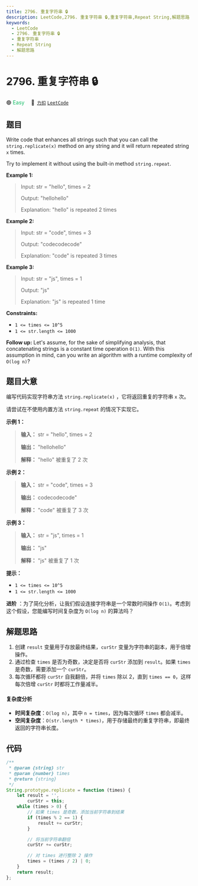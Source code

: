 ```yaml
---
title: 2796. 重复字符串 🔒
description: LeetCode,2796. 重复字符串 🔒,重复字符串,Repeat String,解题思路
keywords:
  - LeetCode
  - 2796. 重复字符串 🔒
  - 重复字符串
  - Repeat String
  - 解题思路
---
```


# 2796. 重复字符串 🔒

🟢 <font color=#15bd66>Easy</font>&emsp; 🔗&ensp;[`力扣`](https://leetcode.cn/problems/repeat-string) [`LeetCode`](https://leetcode.com/problems/repeat-string)

## 题目

Write code that enhances all strings such that you can call the
`string.replicate(x)` method on any string and it will return repeated string
`x` times.

Try to implement it without using the built-in method `string.repeat`.

**Example 1:**

> Input: str = "hello", times = 2
>
> Output: "hellohello"
>
> Explanation: "hello" is repeated 2 times

**Example 2:**

> Input: str = "code", times = 3
>
> Output: "codecodecode"
>
> Explanation: "code" is repeated 3 times

**Example 3:**

> Input: str = "js", times = 1
>
> Output: "js"
>
> Explanation: "js" is repeated 1 time

**Constraints:**

- `1 <= times <= 10^5`
- `1 <= str.length <= 1000`

**Follow up:** Let's assume, for the sake of simplifying analysis, that
concatenating strings is a constant time operation `O(1)`. With this
assumption in mind, can you write an algorithm with a runtime complexity of
`O(log n)`?

## 题目大意

编写代码实现字符串方法 `string.replicate(x)` ，它将返回重复的字符串 `x` 次。

请尝试在不使用内置方法 `string.repeat` 的情况下实现它。

**示例 1：**

> **输入：** str = "hello", times = 2
>
> **输出：** "hellohello"
>
> **解释：** "hello" 被重复了 2 次

**示例 2：**

> **输入：** str = "code", times = 3
>
> **输出：** codecodecode"
>
> **解释：** "code" 被重复了 3 次

**示例 3：**

> **输入：** str = "js", times = 1
>
> **输出：** "js"
>
> **解释：** "js" 被重复了 1 次

**提示：**

- `1 <= times <= 10^5`
- `1 <= str.length <= 1000`

**进阶** ：为了简化分析，让我们假设连接字符串是一个常数时间操作 `O(1)`。考虑到这个假设，您能编写时间复杂度为 `O(log n)` 的算法吗？

## 解题思路

1. 创建 `result` 变量用于存放最终结果，`curStr` 变量为字符串的副本，用于倍增操作。
2. 通过检查 `times` 是否为奇数，决定是否将 `curStr` 添加到 `result`。如果 `times` 是奇数，需要添加一个 `curStr`。
3. 每次循环都将 `curStr` 自我翻倍，并将 `times` 除以 2，直到 `times == 0`，这样每次倍增 `curStr` 时都将工作量减半。

#### 复杂度分析

- **时间复杂度**：`O(log n)`，其中 `n = times`，因为每次循环 `times` 都会减半。
- **空间复杂度**：`O(str.length * times)`，用于存储最终的重复字符串，即最终返回的字符串长度。

## 代码

```javascript
/**
 * @param {string} str
 * @param {number} times
 * @return {string}
 */
String.prototype.replicate = function (times) {
	let result = '',
		curStr = this;
	while (times > 0) {
		// 如果 times 是奇数，添加当前字符串到结果
		if (times % 2 == 1) {
			result += curStr;
		}

		// 将当前字符串翻倍
		curStr += curStr;

		// 对 times 进行整除 2 操作
		times = (times / 2) | 0;
	}
	return result;
};
```
